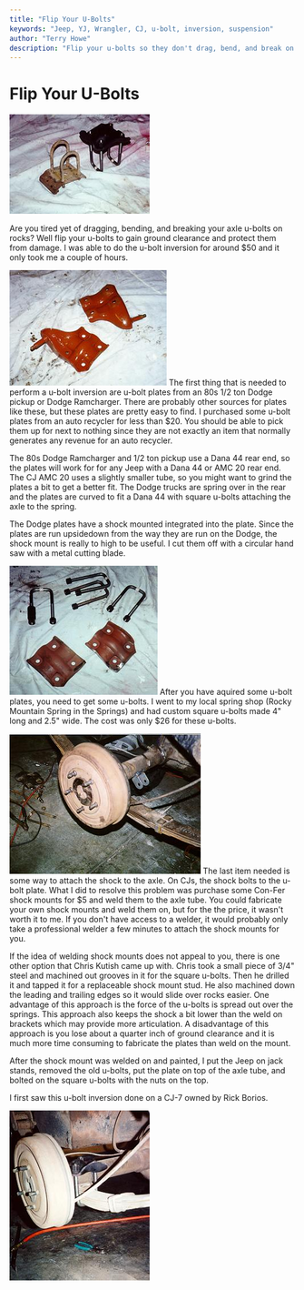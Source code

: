 ```yaml
---
title: "Flip Your U-Bolts"
keywords: "Jeep, YJ, Wrangler, CJ, u-bolt, inversion, suspension"
author: "Terry Howe"
description: "Flip your u-bolts so they don't drag, bend, and break on rocks."
---
```

# Flip Your U-Bolts

![u-bolts assembled](../img/suspension/ubolt4.jpg "u-bolts assembled")

Are you tired yet of dragging, bending, and breaking your axle u-bolts on rocks? Well flip your u-bolts to gain ground clearance and protect them from damage. I was able to do the u-bolt inversion for around $50 and it only took me a couple of hours.

![before cutting plate](../img/suspension/ubolt3.jpg "before cutting plate") The first thing that is needed to perform a u-bolt inversion are u-bolt plates from an 80s 1/2 ton Dodge pickup or Dodge Ramcharger. There are probably other sources for plates like these, but these plates are pretty easy to find. I purchased some u-bolt plates from an auto recycler for less than $20. You should be able to pick them up for next to nothing since they are not exactly an item that normally generates any revenue for an auto recycler.

The 80s Dodge Ramcharger and 1/2 ton pickup use a Dana 44 rear end, so the plates will work for for any Jeep with a Dana 44 or AMC 20 rear end. The CJ AMC 20 uses a slightly smaller tube, so you might want to grind the plates a bit to get a better fit. The Dodge trucks are spring over in the rear and the plates are curved to fit a Dana 44 with square u-bolts attaching the axle to the spring.

The Dodge plates have a shock mounted integrated into the plate. Since the plates are run upsidedown from the way they are run on the Dodge, the shock mount is really to high to be useful. I cut them off with a circular hand saw with a metal cutting blade.

![after cutting plate](../img/suspension/ubolt2.jpg "after cutting plate") After you have aquired some u-bolt plates, you need to get some u-bolts. I went to my local spring shop (Rocky Mountain Spring in the Springs) and had custom square u-bolts made 4" long and 2.5" wide. The cost was only $26 for these u-bolts.

![shock mount](../img/suspension/ubolt1.jpg "shock mount") The last item needed is some way to attach the shock to the axle. On CJs, the shock bolts to the u-bolt plate. What I did to resolve this problem was purchase some Con-Fer shock mounts for $5 and weld them to the axle tube. You could fabricate your own shock mounts and weld them on, but for the the price, it wasn't worth it to me. If you don't have access to a welder, it would probably only take a professional welder a few minutes to attach the shock mounts for you.

If the idea of welding shock mounts does not appeal to you, there is one other option that Chris Kutish came up with. Chris took a small piece of 3/4" steel and machined out grooves in it for the square u-bolts. Then he drilled it and tapped it for a replaceable shock mount stud. He also machined down the leading and trailing edges so it would slide over rocks easier. One advantage of this approach is the force of the u-bolts is spread out over the springs. This approach also keeps the shock a bit lower than the weld on brackets which may provide more articulation. A disadvantage of this approach is you lose about a quarter inch of ground clearance and it is much more time consuming to fabricate the plates than weld on the mount.

After the shock mount was welded on and painted, I put the Jeep on jack stands, removed the old u-bolts, put the plate on top of the axle tube, and bolted on the square u-bolts with the nuts on the top.

I first saw this u-bolt inversion done on a CJ-7 owned by Rick Borios.

![u-bolts installed](../img/suspension/ubolt5.jpg "u-bolts installed")
